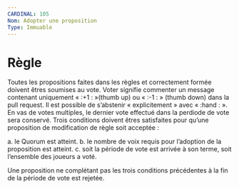 ```yaml
---
CARDINAL: 105
Nom: Adopter une proposition
Type: Immuable
---
```


# Règle

Toutes les propositions faites dans les règles et correctement formée doivent êtres soumises au vote.
Voter signifie commenter un message contenant uniquement « :+1 : »(thumb up) ou « :-1 : » (thumb down) dans la pull request. 
Il est possible de s’abstenir « explicitement » avec « :hand : ». En vas de votes multiples, le dernier vote effectué dans la perdiode de vote sera conservé.
Trois conditions doivent êtres satisfaites pour qu’une proposition de modification de règle soit acceptée : 

a. le Quorum est atteint.
b. le nombre de voix requis pour l’adoption de la proposition est atteint.
c. soit la période de vote est arrivée à son terme, soit l’ensemble des joueurs a voté.

Une proposition ne complétant pas les trois conditions précédentes à la fin de la période de vote est rejetée.
